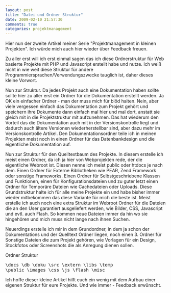 ```yaml
---
layout: post
title: "Datei und Ordner Struktur"
date: 2009-02-10 21:57:30
comments: true
categories: projektmanagement
---
```


Hier nun der zweite Artikel meiner Serie "Projektmanagement in kleinen Projekten".  Ich würde mich auch hier wieder über Feedback freuen.

Zu aller erst will ich erst einmal sagen das ich diese Ordnerstruktur für Web basierte Projekte mit PHP und Javascript erstellt habe und nutze. Ich weiß nicht in wie weit diese Struktur für andere Programmiersprachen/Verwendungszwecke tauglich ist, daher dieses kleine Vorwort.

Nun zur Struktur. Da jedes Projekt auch eine Dokumentation haben sollte sollte hier zu aller erst ein Ordner für die Dokumentation erstellt werden. Ja OK ein einfacher Ordner - man der muss mich für blöd halten. Nein, aber viele vergessen einfach das Dokumentation zum Projekt gehört und speichern ihre Dokumente dann einfach mal hier und mal dort, anstatt sie gleich mit in die Projektstruktur mit aufzunehmen. Das hat wiederum den Vorteil das die Dokumentation auch mit in der Versionskontrolle liegt und dadurch auch ältere Versionen wiederherstellbar sind, aber dazu mehr im Versionskontrolle Artikel.
Den Dokumentationsordner teile ich in meinen Projekten meist noch in einen Ordner für das Datenbankdesign und die eigentliche Dokumentation auf.

Nun zur Struktur für den Quelltextbaum des Projekte. In diesem erstelle ich meist einen Ordner, da ich ja hier von Webprojekten rede, der die eigentliche Webroot ist. Diesen nenne ich meist public oder htdocs je nach dem. Einen Ordner für Externe Bibliotheken wie PEAR, Zend Framework oder sonstige Frameworks. Einen Ordner für Selbstgeschriebene Klassen und Funktionen, einen für Konfigurationsdateien und zu guter letzt einen Ordner für Temporäre Dateien wie Cachedateien oder Uploads. Diese Grundstruktur halte ich für alle meine Projekte ein und habe bisher immer wieder mitbekommen das diese Variante für mich die beste ist.
Meist erstelle ich auch noch eine extra Struktur im Webroot Ordner für die Dateien die an den User garantiert ausgeliefert werden, wie Bilder, CSS, Javascript und evtl. auch Flash. So kommen neue Dateien immer da hin wo sie hingehören und mich muss nicht lange nach ihnen Suchen.

Neuerdings erstelle ich mir in dem Grundordner, in dem ja schon der Dokumentations und der Quelltext Ordner liegen, noch einen 3. Ordner für Sonstige Dateien die zum Projekt gehören, wie Vorlagen für ein Design, Stockfotos oder Screenshots die als Anregung dienen sollen.

Ordner Struktur</p><pre>\docs
  \db
  \doku
\src
  \extern
  \libs
  \temp
  \public
   \images
   \css
   \js
   \flash
\misc</pre><p>

Ich hoffe dieser kleine Artikel hilft euch ein wenig mit dem Aufbau einer eigenen Struktur für eure Projekte.
Und wie immer - Feedback erwünscht.
